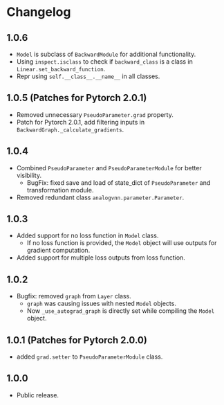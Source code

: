 # Changelog

## 1.0.6

* `Model` is subclass of `BackwardModule` for additional functionality.
* Using `inspect.isclass` to check if `backward_class` is a class in `Linear.set_backward_function`.
* Repr using `self.__class__.__name__` in all classes.

## 1.0.5 (Patches for Pytorch 2.0.1)

* Removed unnecessary `PseudoParameter.grad` property.
* Patch for Pytorch 2.0.1, add filtering inputs in `BackwardGraph._calculate_gradients`.

## 1.0.4

* Combined `PseudoParameter` and `PseudoParameterModule` for better visibility.
  * BugFix: fixed save and load of state_dict of `PseudoParameter` and transformation module.
* Removed redundant class `analogvnn.parameter.Parameter`.

## 1.0.3

* Added support for no loss function in `Model` class.
  * If no loss function is provided, the `Model` object will use outputs for gradient computation.
* Added support for multiple loss outputs from loss function.

## 1.0.2

* Bugfix: removed  `graph` from `Layer` class.
  * `graph` was causing issues with nested `Model` objects.
  * Now `_use_autograd_graph` is directly set while compiling the `Model` object.

## 1.0.1 (Patches for Pytorch 2.0.0)

* added `grad.setter` to `PseudoParameterModule` class.

## 1.0.0

* Public release.
